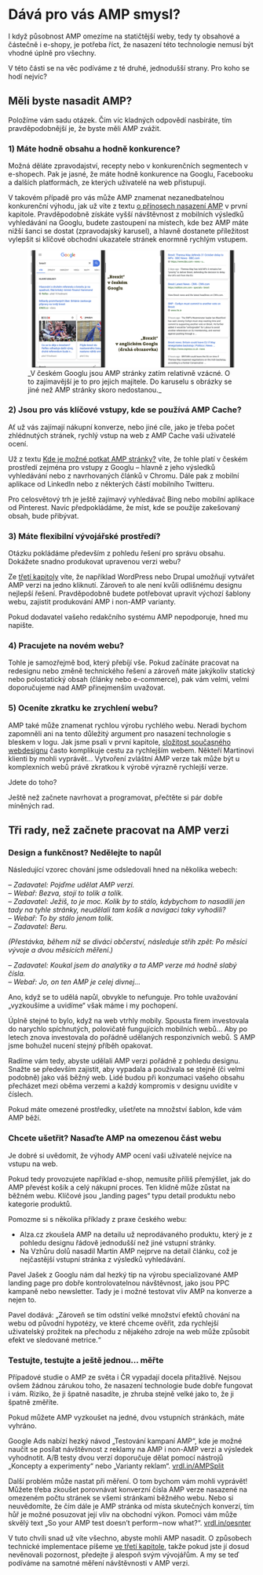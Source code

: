 # Dává pro vás AMP smysl?

I když působnost AMP omezíme na statičtější weby, tedy ty obsahové a částečně i e-shopy, je potřeba říct, že nasazení této technologie nemusí být vhodné úplně pro všechny.

V této části se na věc podíváme z té druhé, jednodušší strany. Pro koho se hodí nejvíc?

## Měli byste nasadit AMP?

Položíme vám sadu otázek. Čím víc kladných odpovědí nasbíráte, tím pravděpodobnější je, že byste měli AMP zvážit.

### 1) Máte hodně obsahu a hodně konkurence?

Možná děláte zpravodajství, recepty nebo v konkurenčních segmentech v e-shopech. Pak je jasné, že máte hodně konkurence na Googlu, Facebooku a dalších platformách, ze kterých uživatelé na web přistupují.

V takovém případě pro vás může AMP znamenat nezanedbatelnou konkurenční výhodu, jak už víte z textu [o přínosech nasazení AMP](amp-co-je-pripadovky.md) v první kapitole. Pravděpodobně získáte vyšší návštěvnost z mobilních výsledků vyhledávání na Googlu, budete zastoupení na místech, kde bez AMP máte nižší šanci se dostat (zpravodajský karusel), a hlavně dostanete příležitost vylepšit si klíčové obchodní ukazatele stránek enormně rychlým vstupem.

<figure>
<img src="../dist/images/original/vdamp/nasazeni-brexit.png" alt="">
<figcaption markdown="1">
_V českém Googlu jsou AMP stránky zatím relativně vzácné. O to zajímavější je to pro jejich majitele. Do karuselu s obrázky se jiné než AMP stránky skoro nedostanou._
</figcaption>
</figure>

### 2) Jsou pro vás klíčové vstupy, kde se používá AMP Cache?

Ať už vás zajímají nákupní konverze, nebo jiné cíle, jako je třeba počet zhlédnutých stránek, rychlý vstup na web z AMP Cache vaši uživatelé ocení.

Už z textu [Kde je možné potkat AMP stránky?](amp-platformy.md) víte, že tohle platí v českém prostředí zejména pro vstupy z Googlu – hlavně z jeho výsledků vyhledávání nebo z navrhovaných článků v Chromu. Dále pak z mobilní aplikace od LinkedIn nebo z některých částí mobilního Twitteru.

Pro celosvětový trh je ještě zajímavý vyhledávač Bing nebo mobilní aplikace od Pinterest. Navíc předpokládáme, že míst, kde se použije zakešovaný obsah, bude přibývat.

### 3) Máte flexibilní vývojářské prostředí?

Otázku pokládáme především z pohledu řešení pro správu obsahu. Dokážete snadno produkovat upravenou verzi webu?

Ze [třetí kapitoly](3-uvod.md) víte, že například WordPress nebo Drupal umožňují vytvářet AMP verzi na jedno kliknutí. Zároveň  to ale není kvůli odlišnému designu nejlepší řešení. Pravděpodobně budete potřebovat upravit výchozí šablony webu, zajistit produkování AMP i non-AMP varianty.

Pokud dodavatel vašeho redakčního systému AMP nepodporuje, hned mu napište.

### 4) Pracujete na novém webu?

Tohle je samozřejmě bod, který přebíjí vše. Pokud začínáte pracovat na redesignu nebo změně technického řešení a zároveň máte jakýkoliv statický nebo polostatický obsah (články nebo e-commerce), pak vám velmi, velmi doporučujeme nad AMP přinejmenším uvažovat.

### 5) Oceníte zkratku ke zrychlení webu?

AMP také může znamenat rychlou výrobu rychlého webu. Neradi bychom zapomněli ani na tento důležitý argument pro nasazení technologie s bleskem v logu. Jak jsme psali v první kapitole, [složitost současného webdesignu](amp-co-je-webdesign.md) často komplikuje cestu za rychlejším webem. Někteří Martinovi klienti by mohli vyprávět… Vytvoření zvláštní AMP verze tak může být u komplexních webů právě zkratkou k výrobě výrazně rychlejší verze.

Jdete do toho?

Ještě než začnete navrhovat a programovat, přečtěte si pár dobře míněných rad.

## Tři rady, než začnete pracovat na AMP verzi

### Design a funkčnost? Nedělejte to napůl

Následující vzorec chování jsme odsledovali hned na několika webech:

_– Zadavatel: Pojďme udělat AMP verzi._  
_– Webař: Bezva, stojí to tolik a tolik._  
_– Zadavatel: Ježiš, to je moc. Kolik by to stálo, kdybychom to nasadili jen tady na tyhle stránky, neudělali tam košík a navigaci taky vyhodili?_  
_– Webař: To by stálo jenom tolik._  
_– Zadavatel: Beru._  

_(Přestávka, během níž se diváci občerství, následuje střih zpět: Po měsíci vývoje a dvou měsících měření.)_

_– Zadavatel: Koukal jsem do analytiky a ta AMP verze má hodně slabý čísla._  
_– Webař: Jo, on ten AMP je celej divnej…_  

Ano, když se to udělá napůl, obvykle to nefunguje. Pro tohle uvažování „vyzkoušíme a uvidíme“ však máme i my pochopení.

Úplně stejné to bylo, když na web vtrhly mobily. Spousta firem investovala do narychlo spíchnutých, polovičatě fungujících mobilních webů… Aby po letech znova investovala do pořádně udělaných responzivních webů. S AMP jsme bohužel nucení stejný příběh opakovat.

Radíme vám tedy, abyste udělali AMP verzi pořádně z pohledu designu. Snažte se především zajistit, aby vypadala a používala se stejně (či velmi podobně) jako váš běžný web. Lidé budou při konzumaci vašeho obsahu přecházet mezi oběma verzemi a každý kompromis v designu uvidíte v číslech.

Pokud máte omezené prostředky, ušetřete na množství šablon, kde vám AMP běží.

### Chcete ušetřit? Nasaďte AMP na omezenou část webu

Je dobré si uvědomit, že výhody AMP ocení vaši uživatelé nejvíce na vstupu na web.

Pokud tedy provozujete například e-shop, nemusíte příliš přemýšlet, jak do AMP převést košík a celý nákupní proces. Ten klidně může zůstat na běžném webu. Klíčové jsou „landing pages“ typu detail produktu nebo kategorie produktů.

Pomozme si s několika příklady z praxe českého webu:

* Alza.cz zkoušela AMP na detailu už neprodávaného produktu, který je z pohledu designu řádově jednodušší než jiné vstupní stránky.
* Na Vzhůru dolů nasadil Martin AMP nejprve na detail článku, což je nejčastější vstupní stránka z výsledků vyhledávání.

Pavel Jašek z Googlu nám dal hezký tip na výrobu specializované AMP landing page pro dobře kontrolovatelnou návštěvnost, jako jsou PPC kampaně nebo newsletter. Tady je i možné testovat vliv AMP na konverze a nejen to.

Pavel dodává: „Zároveň se tím odstíní velké množství efektů chování na webu od původní hypotézy, ve které chceme ověřit, zda rychlejší uživatelský prožitek na přechodu z nějakého zdroje na web může způsobit efekt ve sledované metrice.“

### Testujte, testujte a ještě jednou… měřte

Případové studie o AMP ze světa i ČR vypadají docela přitažlivě. Nejsou ovšem žádnou zárukou toho, že nasazení technologie bude dobře fungovat i vám. Riziko, že ji špatně nasadíte, je zhruba stejně velké jako to, že ji špatně změříte.

Pokud můžete AMP vyzkoušet na jedné, dvou vstupních stránkách, máte vyhráno.

Google Ads nabízí hezký návod „Testování kampaní AMP“, kde je možné naučit se posílat návštěvnost z reklamy na AMP i non-AMP verzi a výsledek vyhodnotit. A/B testy dvou verzí doporučuje dělat pomocí nástrojů „Koncepty a experimenty“ nebo „Varianty reklam“. [vrdl.in/AMPSplit](https://support.google.com/google-ads/answer/9124739)

Další problém může nastat při měření. O tom bychom vám mohli vyprávět! Můžete třeba zkoušet porovnávat konverzní čísla AMP verze nasazené na omezeném počtu stránek se všemi stránkami běžného webu. Nebo si neuvědomíte, že čím dále je AMP stránka od místa skutečných konverzí, tím hůř je možné posuzovat její vliv na obchodní výkon. Pomoci vám může skvělý text „So your AMP test doesn’t perform – now what?“. [vrdl.in/oesnter](https://blog.amp.dev/2018/11/08/so-your-amp-test-doesnt-perform%E2%80%8A-%E2%80%8Anow-what/)

V tuto chvíli snad už víte všechno, abyste mohli AMP nasadit. O způsobech technické implementace píšeme [ve třetí kapitole](3-uvod.md), takže pokud jste jí dosud nevěnovali pozornost, předejte ji alespoň svým vývojářům. A my se teď podíváme na samotné měření návštěvnosti v AMP verzi.
